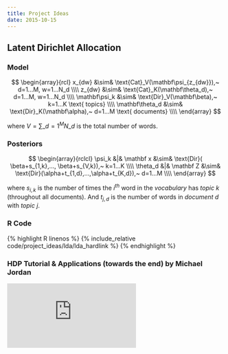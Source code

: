 ```yaml
---
title: Project Ideas
date: 2015-10-15
---
```


## Latent Dirichlet Allocation

### Model

$$ \begin{array}{rcl}
   x_{dw} &\sim& \text{Cat}_V(\mathbf\psi_{z_{dw}}),~ d=1...M, w=1...N_d \\\\
   z_{dw} &\sim& \text{Cat}_K(\mathbf\theta_d),~ d=1...M, w=1...N_d \\\\
   \mathbf\psi_k   &\sim& \text{Dir}_V(\mathbf\beta),~ k=1...K \text{ topics} \\\\
   \mathbf\theta_d &\sim& \text{Dir}_K(\mathbf\alpha),~ d=1...M \text{ documents} \\\\
\end{array} $$

where $V = \sum\_{d=1}^{M}N\_d$ is the total number of words.

### Posteriors

$$ \begin{array}{rclcl}
    \psi_k &|& \mathbf x &\sim& \text{Dir}( \beta+s_{1,k},..., \beta+s_{V,k}),~ k=1...K \\\\
  \theta_d &|& \mathbf Z &\sim& \text{Dir}(\alpha+t_{1,d},...,\alpha+t_{K,d}),~ d=1...M \\\\
\end{array} $$

where $s_{i,k}$ is the number of times the $i^{th}$ word in the *vocabulary* has *topic* $k$ 
(throughout all documents). And $t_{j,d}$ is the number of words in *document* $d$ with 
*topic* $j$.

<!--
  hard link: ln rel_path/to/lda.R; 
  soft link: ln -s rel_path/to/lda.R

  Soft links aren't allowed on Github.
  Difference: 
    - Soft links are just links (just contains the path)
    - Hard links are physical copies. You get a file that shares the same location.
    If you change original file, you change the hardlinked file, and vice versea.
-->
### R Code 
{% highlight R linenos %}
  {% include_relative code/project_ideas/lda/lda_hardlink %}
{% endhighlight %}

### HDP Tutorial & Applications (towards the end) by Michael Jordan
<iframe src="https://www.youtube.com/embed/PxgW3lOrj60" frameborder="0" allowfullscreen></iframe>
